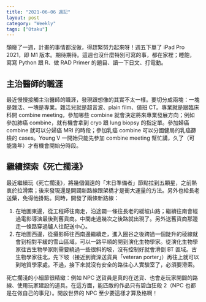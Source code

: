 ```yaml
---
title: "2021-06-06 週記"
layout: post
category: "Weekly"
tags: ["Otaku"]
---
```


頹廢了一週，計畫的事情都沒做，得趕緊努力起來呀！週五下單了 iPad Pro 2021，即 M1 版本。期待期待。這週也沒什麼特別可寫的事，都在家裡；睡飽，寫寫 Python 跟 R、做 RAD Primer 的題目、讀一下日文、打電動。

## 主治醫師的職涯

最近慢慢接觸主治醫師的職涯，發現跟想像的其實不太一樣。要切分成兩塊：一塊是雜活、一塊是專業。雜活兒就是超音波、plain film、値班 CT。專業就是跟臨床科開 combine meeting，參加哪些 combine 就會決定將來專業發展方向；例如參加肺癌 combine，就有機會拿到 cryo 跟 lung biopsy 的指定單。參加婦癌 combine 就可以分婦癌 MRI 的時段；參加乳癌 combine 可以分國健局的乳癌篩檢的 cases。Young V 一開始只能先參加 combine meeting 幫忙講，久了（可能幾年）才有機會開始分時段。

## 繼續探索《死亡擱淺》

最近繼續玩《死亡擱淺》，將幾個偏遠的「末日準備者」節點拉到五顆星，之前熱衷於拉滑索；後來發現還是開闢新路線跟架橋才是衝大運量的方法。另外也給長老送藥，免得他掛點。同時，開發了兩條新路線：

1. 在地圖東邊，從工程師往南走，沿途闢一條往長老的緩坡山路；繼續往南會經過電影導演最後到舊貨商。中間走過幾次之後路就出現了。另外送舊貨商那邊走一條路穿過驢人往配送中心。
2. 在地圖西邊，從攝影師往西南邊繼續走，進入圈谷之後跨過一個陡升的稜線就會到相對平緩的雪山區域，可以一路平順的開到演化生物學家。從演化生物學家往古生物學家則需要繞過一些很斜的坡，沒有控制好就會滑倒 BT 區域。古生物學家往北，先下坡（接近到資深送貨員「veteran porter」）再往上就可以到地質學家處。不過，接下來就沒有安全的路往心人實驗室了，必須要滑索。

死亡擱淺的小細節很精緻：例如 NPC 送貨員是真的在送貨、也會走玩家開闢的路線、使用玩家建設的道具。在這方面，能匹敵的作品只有碧血狂殺 2（NPC 也都是在做自己的事兒）。開放世界的 NPC 至少要這樣才算及格啊！
